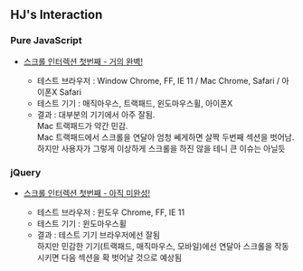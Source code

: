## HJ's Interaction

### Pure JavaScript

* [스크롤 인터렉션 첫번째 - 거의 완벽!](https://hyungju-lee.github.io/hyungju-lee-interactions/scroll-interaction-1/index-javascript.html)  
  
  * 테스트 브라우저 : Window Chrome, FF, IE 11 / Mac Chrome, Safari / 아이폰X Safari
  * 테스트 기기 : 매직마우스, 트랙패드, 윈도마우스휠, 아이폰X
  * 결과 : 대부분의 기기에서 아주 잘됨.  
    Mac 트랙패드가 약간 민감.  
    Mac 트랙패드에서 스크롤을 연달아 엄청 쎄게하면 살짝 두번째 섹션을 벗어남.  
    하지만 사용자가 그렇게 이상하게 스크롤을 하진 않을 테니 큰 이슈는 아닐듯

### jQuery

* [스크롤 인터렉션 첫번째 - 아직 미완성!](https://hyungju-lee.github.io/hyungju-lee-interactions/scroll-interaction-1/index-jquery.html)
  
  * 테스트 브라우저 : 윈도우 Chrome, FF, IE 11
  * 테스트 기기 : 윈도마우스휠
  * 결과 : 테스트 기기 브라우저에선 잘됨  
    하지만 민감한 기기(트랙패드, 매직마우스, 모바일)에선 연달아 스크롤을 작동시키면 다음 섹션을 확 벗어날 것으로 예상됨
